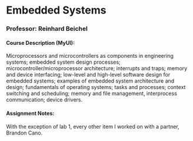 # Embedded Systems

### Professor: Reinhard Beichel 

#### Course Description (MyUI):
Microprocessors and microcontrollers as components in engineering systems; embedded system design processes; microcontroller/microprocessor architecture; interrupts and traps; memory and device interfacing; low-level and high-level software design for embedded systems; examples of embedded system architecture and design; fundamentals of operating systems; tasks and processes; context switching and scheduling; memory and file management, interprocess communication; device drivers.

#### Assignment Notes:
With the exception of lab 1, every other item I worked on with a partner, Brandon Cano.
